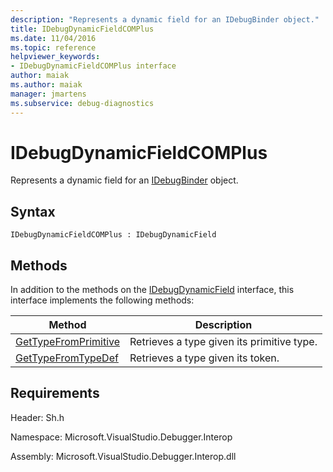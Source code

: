 ```yaml
---
description: "Represents a dynamic field for an IDebugBinder object."
title: IDebugDynamicFieldCOMPlus
ms.date: 11/04/2016
ms.topic: reference
helpviewer_keywords:
- IDebugDynamicFieldCOMPlus interface
author: maiak
ms.author: maiak
manager: jmartens
ms.subservice: debug-diagnostics
---
```

# IDebugDynamicFieldCOMPlus

Represents a dynamic field for an [IDebugBinder](../../../extensibility/debugger/reference/idebugbinder.md) object.

## Syntax

```
IDebugDynamicFieldCOMPlus : IDebugDynamicField
```

## Methods
 In addition to the methods on the [IDebugDynamicField](../../../extensibility/debugger/reference/idebugdynamicfield.md) interface, this interface implements the following methods:

|Method|Description|
|------------|-----------------|
|[GetTypeFromPrimitive](../../../extensibility/debugger/reference/idebugdynamicfieldcomplus-gettypefromprimitive.md)|Retrieves a type given its primitive type.|
|[GetTypeFromTypeDef](../../../extensibility/debugger/reference/idebugdynamicfieldcomplus-gettypefromtypedef.md)|Retrieves a type given its token.|

## Requirements
 Header: Sh.h

 Namespace: Microsoft.VisualStudio.Debugger.Interop

 Assembly: Microsoft.VisualStudio.Debugger.Interop.dll
